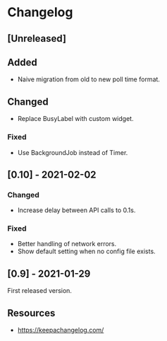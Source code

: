 # Changelog

## [Unreleased]

## Added

- Naive migration from old to new poll time format.

## Changed

- Replace BusyLabel with custom widget.

### Fixed

- Use BackgroundJob instead of Timer.

## [0.10] - 2021-02-02

### Changed

- Increase delay between API calls to 0.1s.

### Fixed

- Better handling of network errors.
- Show default setting when no config file exists.

## [0.9] - 2021-01-29

First released version.

## Resources

- https://keepachangelog.com/
